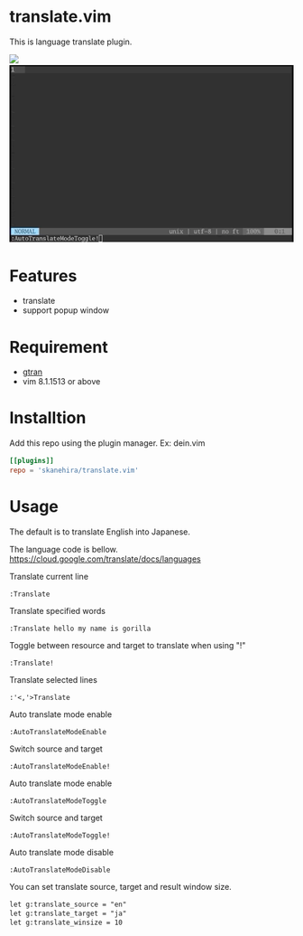 # translate.vim
This is language translate plugin.

![](screenshots/translate_popup.gif)
![](screenshots/translate_auto.gif)

# Features
- translate
- support popup window

# Requirement
- [gtran](https://github.com/skanehira/gtran)
- vim 8.1.1513 or above

# Installtion
Add this repo using the plugin manager.
Ex: dein.vim

```toml
[[plugins]]
repo = 'skanehira/translate.vim'
```

# Usage
The default is to translate English into Japanese.

The language code is bellow.
https://cloud.google.com/translate/docs/languages

Translate current line
```vim
:Translate
```

Translate specified words
```vim
:Translate hello my name is gorilla
```

Toggle between resource and target to translate when using "!"
```vim
:Translate!
```

Translate selected lines
```vim
:'<,'>Translate
```

Auto translate mode enable
```vim
:AutoTranslateModeEnable
```

Switch source and target
```vim
:AutoTranslateModeEnable!
```

Auto translate mode enable
```vim
:AutoTranslateModeToggle
```

Switch source and target
```vim
:AutoTranslateModeToggle!
```

Auto translate mode disable
```vim
:AutoTranslateModeDisable
```

You can set translate source, target and result window size.
```vim
let g:translate_source = "en"
let g:translate_target = "ja"
let g:translate_winsize = 10
```

